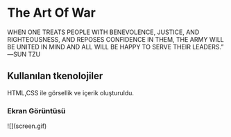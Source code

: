 
<h1>The Art Of War </h1>
WHEN ONE TREATS PEOPLE WITH BENEVOLENCE, JUSTICE, AND RIGHTEOUSNESS, AND REPOSES CONFIDENCE IN THEM, THE ARMY WILL BE UNITED IN MIND AND ALL WILL BE HAPPY TO SERVE THEIR LEADERS.” ―SUN TZU

<h2>Kullanılan tkenolojiler </h2>
HTML,CSS ile görsellik ve içerik oluşturuldu.

<h3>Ekran Görüntüsü</h3>
![](screen.gif)
